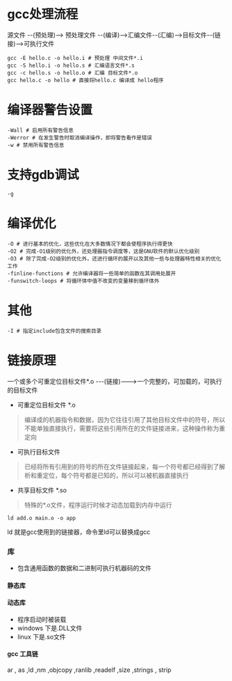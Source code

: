 # gcc处理流程
源文件 --(预处理)--> 预处理文件 --(编译)-->汇编文件--(汇编)-->目标文件--(链接)-->可执行文件
```shell
gcc -E hello.c -o hello.i # 预处理 中间文件*.i
gcc -S hello.i -o hello.s # 汇编语言文件*.s
gcc -c hello.s -o hello.o # 汇编 目标文件*.o
gcc hello.c -o hello # 直接将hello.c 编译成 hello程序
```

# 编译器警告设置
```shell
-Wall # 启用所有警告信息
-Werror # 在发生警告时取消编译操作，即将警告看作是错误
-w # 禁用所有警告信息
```

# 支持gdb调试
```shell
-g
```

# 编译优化
```shell
-O # 进行基本的优化，这些优化在大多数情况下都会使程序执行得更快
-O2 # 完成-O1级别的优化外，还处理器指令调度等，这是GNU软件的默认优化级别
-O3 # 除了完成-O2级别的优化外，还进行循环的展开以及其他一些与处理器特性相关的优化工作
-finline-functions # 允许编译器将一些简单的函数在其调用处展开
-funswitch-loops # 将循环体中值不改变的变量移到循环体外
```

# 其他
```shell
-I # 指定include包含文件的搜索目录
```

# 链接原理
一个或多个可重定位目标文件*.o ---(链接)--->一个完整的，可加载的，可执行的目标文件
- 可重定位目标文件 *.o
> 编译成的机器指令和数据，因为它往往引用了其他目标文件中的符号，所以不能单独直接执行，需要将这些引用所在的文件链接进来，这种操作称为重定向
- 可执行目标文件
> 已经将所有引用到的符号的所在文件链接起来，每一个符号都已经得到了解析和重定位，每个符号都是已知的，所以可以被机器直接执行
- 共享目标文件 *.so
> 特殊的*.o文件，程序运行时候才动态加载到内存中运行

```shell
ld add.o main.o -o app
```
ld 就是gcc使用到的链接器，命令里ld可以替换成gcc

### 库
- 包含通用函数的数据和二进制可执行机器码的文件

#### 静态库

#### 动态库
- 程序启动时被装载
- windows 下是.DLL文件
- linux 下是.so文件

#### gcc 工具链
ar , as ,ld ,nm ,objcopy ,ranlib ,readelf ,size ,strings , strip

